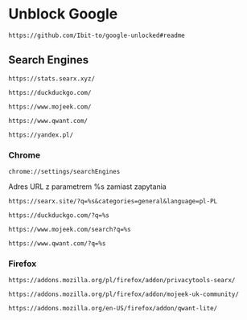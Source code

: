 # Unblock Google
```
https://github.com/Ibit-to/google-unlocked#readme
```


## Search Engines
```
https://stats.searx.xyz/
```
```
https://duckduckgo.com/
```
```
https://www.mojeek.com/
```
```
https://www.qwant.com/
```
```
https://yandex.pl/
```

### Chrome

```
chrome://settings/searchEngines
```

Adres URL z parametrem %s zamiast zapytania

```
https://searx.site/?q=%s&categories=general&language=pl-PL
```
```
https://duckduckgo.com/?q=%s
```
```
https://www.mojeek.com/search?q=%s
```
```
https://www.qwant.com/?q=%s
```

### Firefox

```
https://addons.mozilla.org/pl/firefox/addon/privacytools-searx/
```
```
https://addons.mozilla.org/pl/firefox/addon/mojeek-uk-community/
```
```
https://addons.mozilla.org/en-US/firefox/addon/qwant-lite/
```
